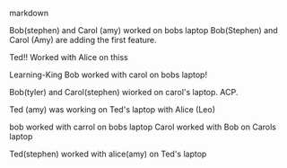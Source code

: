 
markdown

Bob(stephen) and Carol (amy) worked on bobs laptop
Bob(Stephen) and Carol (Amy) are adding the first feature.


Ted!! Worked with Alice on thiss

 Learning-King
Bob worked with carol on bobs laptop!

Bob(tyler) and Carol(stephen) wiorked on carol's laptop. ACP.

Ted (amy) was working on Ted's laptop with Alice (Leo)


bob worked with carrol on bobs laptop
Carol worked with Bob on Carols laptop

Ted(stephen) worked with alice(amy) on Ted's laptop



